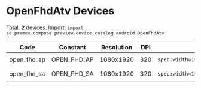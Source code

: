 # OpenFhdAtv Devices

Total: **2** devices. Import: `import se.premex.compose.preview.device.catalog.android.OpenFhdAtv`

| Code | Constant | Resolution | DPI | Compose Spec | Preview Usage |
|------|----------|------------|-----|-------------|---------------|
| open_fhd_ap | OPEN_FHD_AP | 1080x1920 | 320 | `spec:width=1080px,height=1920px,dpi=320` | `@Preview(device = OpenFhdAtv.OPEN_FHD_AP)` |
| open_fhd_sa | OPEN_FHD_SA | 1080x1920 | 320 | `spec:width=1080px,height=1920px,dpi=320` | `@Preview(device = OpenFhdAtv.OPEN_FHD_SA)` |

<!-- Generated automatically. Do not edit manually. -->
